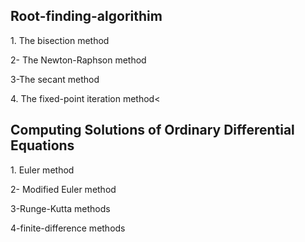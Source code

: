 <!DOCTYPE html>
<html>
<head>
	<title></title>
	<meta charset="UTF-8">

</head>
<body  >

<h2>Root-finding-algorithim</h2>
<p>1. The bisection method </p>
<p>2- The Newton-Raphson method </p>
<p>3-The secant method </p>
<p>4. The fixed-point iteration method<</p>	  
<h2>Computing Solutions of Ordinary Differential
Equations</h2>
<p>1. Euler method </p>
<p>2- Modified Euler method </p>
<p>3-Runge-Kutta methods </p>
<p>4-finite-difference methods</p>	


</body>
</html>
